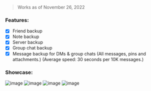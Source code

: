 > Works as of November 26, 2022

### Features:
- [x] Friend backup
- [x] Note backup
- [x] Server backup
- [x] Group chat backup
- [x] Message backup for DMs & group chats (All messages, pins and attachments.) (Average speed: 30 seconds per 10K messages.)

### Showcase:
![image](https://user-images.githubusercontent.com/109295864/199516750-d7e42b07-fb68-4db5-ab64-d16057c51c1d.png)
![image](https://user-images.githubusercontent.com/109295864/199516632-14dc7b93-6c51-452f-89aa-56f4d8a2a44b.png)
![image](https://user-images.githubusercontent.com/109295864/199516695-a70fe22c-54b6-4821-97d5-3a076522f44a.png)
![image](https://user-images.githubusercontent.com/109295864/199516405-9d67a788-b31e-4a63-a553-ff0441ff7b7b.png)
